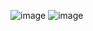 ![image](https://github.com/user-attachments/assets/b9b3e812-6136-4da9-9328-dba546f54d65)
![image](https://github.com/user-attachments/assets/7f3574ef-3087-4186-9134-27c66f56b48f)


